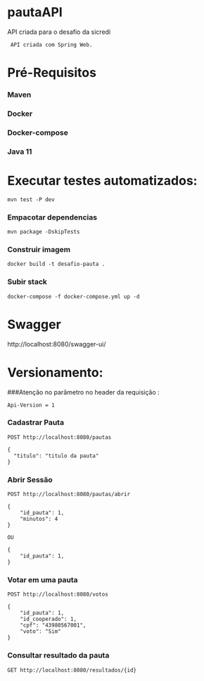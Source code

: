 # pautaAPI
 API criada para o desafio da sicredi
  ````
   API criada com Spring Web.
  ````


# Pré-Requisitos
 ### Maven
 
 ### Docker
 
 ### Docker-compose
 
 ### Java 11
 
 
 
# Executar testes automatizados:

````
mvn test -P dev
````
### Empacotar dependencias
```
mvn package -DskipTests
``` 
### Construir imagem
```
docker build -t desafio-pauta .
``` 
### Subir stack
```
docker-compose -f docker-compose.yml up -d
```

# Swagger

http://localhost:8080/swagger-ui/


# Versionamento:
###Atenção no parâmetro no header da requisição :

```
Api-Version = 1
```

### Cadastrar Pauta

```
POST http://localhost:8080/pautas

{
  "titulo": "titulo da pauta"
}
``` 

### Abrir Sessão

```
POST http://localhost:8080/pautas/abrir

{
    "id_pauta": 1,
    "minutos": 4
}

OU

{
    "id_pauta": 1,
}
```
### Votar em uma pauta
```
POST http://localhost:8080/votos

{
    "id_pauta": 1,
    "id_cooperado": 1,
    "cpf": "43980567001",
    "voto": "Sim"
}
``` 

### Consultar resultado da pauta
```
GET http://localhost:8080/resultados/{id}
```
